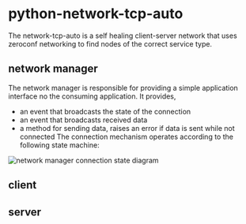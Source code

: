 # python-network-tcp-auto
The network-tcp-auto is a self healing client-server network that uses zeroconf
networking to find nodes of the correct service type.
## network manager
The network manager is responsible for providing a simple application interface
no the consuming application. It provides,
 * an event that broadcasts the state of the connection
 * an event that broadcasts received data
 * a method for sending data, raises an error if data is sent while not
 connected
The connection mechanism operates according to the following state machine:

![network manager connection state diagram](https://github.com/geoff-coppertop/python-network-tcp-auto/network_manager_state_diagram.png)
## client

## server